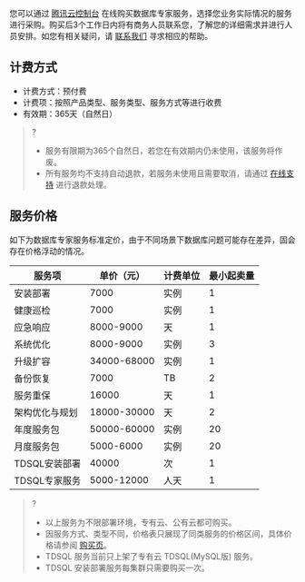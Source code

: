 您可以通过 [腾讯云控制台](https://buy.cloud.tencent.com/dbexpert) 在线购买数据库专家服务，选择您业务实际情况的服务进行采购。购买后3个工作日内将有商务人员联系您，了解您的详细需求并进行人员安排。如您有相关疑问，请 [联系我们](https://cloud.tencent.com/about/connect) 寻求相应的帮助。

## 计费方式
- 计费方式：预付费
- 计费项：按照产品类型、服务类型、服务方式等进行收费
- 有效期：365天（自然日）

>?
>- 服务有限期为365个自然日，若您在有效期内仍未使用，该服务将作废。
>- 所有服务均不支持自动退款，若服务未使用且需要取消，请通过 [在线支持](https://cloud.tencent.com/online-service?from=connect-us) 进行退款处理。

## 服务价格
如下为数据库专家服务标准定价，由于不同场景下数据库问题可能存在差异，固会存在价格浮动的情况。

| 服务项         | 单价（元）        | 计费单位 | 最小起卖量 |
| -------------- | ----------- | -------- | ---------- |
| 安装部署       | 7000        | 实例     | 1          |
| 健康巡检       | 7000        | 实例     | 1          |
| 应急响应       | 8000-9000   | 天       | 1          |
| 系统优化       | 8000-9000   | 实例     | 3          |
| 升级扩容       | 34000-68000 | 实例     | 1          |
| 备份恢复       | 7000        | TB       | 2          |
| 服务重保       | 16000       | 天       | 1          |
| 架构优化与规划 | 18000-30000 | 天       | 2          |
| 年度服务包     | 50000-60000 | 实例     | 20         |
| 月度服务包     | 5000-6000   | 实例     | 20         |
| TDSQL安装部署  | 40000       | 次       | 1          |
| TDSQL专家服务  | 5000-12000  | 人天     | 1          |

>?
>- 以上服务为不限部署环境，专有云、公有云都可购买。
>- 因服务方式、类型不同，价格表只展现了同类服务的价格区间，具体价格请参阅 [购买页](https://buy.cloud.tencent.com/dbexpert)。
>- TDSQL 服务当前只上架了专有云 TDSQL(MySQL版) 服务。
>- TDSQL 安装部署服务每集群只需要购买一次。

